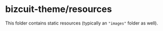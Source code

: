 # bizcuit-theme/resources

This folder contains static resources (typically an `"images"` folder as well).
